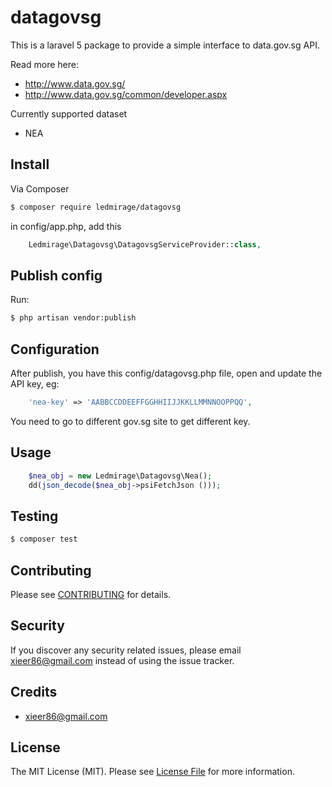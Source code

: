 # datagovsg

This is a laravel 5 package to provide a simple interface to data.gov.sg API.

Read more here:
- http://www.data.gov.sg/
- http://www.data.gov.sg/common/developer.aspx

Currently supported dataset
- NEA

## Install

Via Composer

``` bash
$ composer require ledmirage/datagovsg
```

in config/app.php, add this

``` php
    Ledmirage\Datagovsg\DatagovsgServiceProvider::class,
```

## Publish config

Run:

``` bash
$ php artisan vendor:publish
```

## Configuration

After publish, you have this config/datagovsg.php file, open and update the API key, eg:

``` php
    'nea-key' => 'AABBCCDDEEFFGGHHIIJJKKLLMMNNOOPPQQ',
```

You need to go to different gov.sg site to get different key.


## Usage

``` php
    $nea_obj = new Ledmirage\Datagovsg\Nea();
    dd(json_decode($nea_obj->psiFetchJson ()));
```


## Testing

``` bash
$ composer test
```

## Contributing

Please see [CONTRIBUTING](CONTRIBUTING.md) for details.

## Security

If you discover any security related issues, please email xieer86@gmail.com instead of using the issue tracker.

## Credits

- xieer86@gmail.com


## License

The MIT License (MIT). Please see [License File](LICENSE.md) for more information.

